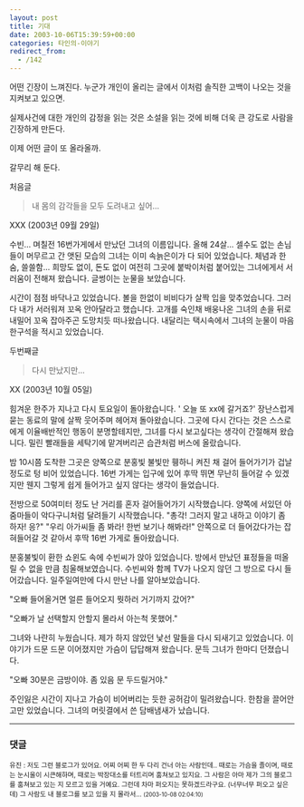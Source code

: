 ```yaml
---
layout: post
title: 기대
date: 2003-10-06T15:39:59+00:00
categories: 타인의-이야기
redirect_from:
  - /142
---
```


어떤 긴장이 느껴진다. 누군가 개인이 올리는 글에서 이처럼 솔직한 고백이 나오는 것을 지켜보고 있으면.

실제사건에 대한 개인의 감정을 읽는 것은 소설을 읽는 것에 비해 더욱 큰 강도로 사람을 긴장하게 만든다.

이제 어떤 글이 또 올라올까.

갈무리 해 둔다.

처음글

> 내 몸의 감각들을 모두 도려내고 싶어...

XXX (2003년 09월 29일)

수빈... 며칠전 16번가게에서 만났던 그녀의 이름입니다. 올해 24살... 셀수도 없는 손님들이 머무르고 간 앳된 모습의 그녀는 이미 속늙은이가 다 되어 있었습니다. 체념과 한숨, 쓸쓸함... 희망도 없이, 돈도 없이 여전히 그곳에 붙박이처럼 붙어있는 그녀에게서 서러움이 전해져 왔습니다. 글썽이는 눈물을 보았습니다.

시간이 점점 바닥나고 있었습니다. 볼을 한없이 비비다가 살짝 입을 맞추었습니다. 그러다 내가 서러워져 꼬옥 안아달라고 했습니다. 고개를 숙인채 배웅나온 그녀의 손을 뒤로 내밀어 꼬옥 잡아주곤 도망치듯 떠나왔습니다. 내달리는 택시속에서 그녀의 눈물이 마음 한구석을 적시고 있었습니다.

두번째글

> 다시 만났지만...

XX (2003년 10월 05일)

힘겨운 한주가 지나고 다시 토요일이 돌아왔습니다. ' 오늘 또 xx에 갈거죠?' 장난스럽게 묻는 동료의 말에 살짝 웃어주며 헤어져 돌아왔습니다. 그곳에 다시 간다는 것은 스스로에게 이율배반적인 행동이 분명할테지만, 그녀를 다시 보고싶다는 생각이 간절해져 왔습니다. 밀린 빨래들을 세탁기에 맡겨버리곤 습관처럼 버스에 올랐습니다.

밤 10시쯤 도착한 그곳은 양쪽으로 분홍빛 불빛만 휑하니 켜진 채 걸어 들어가기가 겁날 정도로 텅 비어 있었습니다. 16번 가게는 입구에 있어 후딱 뛰면 무난히 들어갈 수 있겠지만 웬지 그렇게 쉽게 들어가고 싶지 않다는 생각이 들었습니다.

전방으로 50여미터 정도 난 거리를 혼자 걸어들어가기 시작했습니다. 양쪽에 서있던 아줌마들이 악다구니처럼 달려들기 시작했습니다. "총각! 그러지 말고 내하고 이야기 좀 하자! 응?" "우리 아가씨들 좀 봐라! 한번 보기나 해봐라!" 안쪽으로 더 들어갔다가는 잡혀들어갈 것 같아서 후딱 16번 가게로 돌아왔습니다.

분홍불빛이 환한 쇼윈도 속에 수빈씨가 앉아 있었습니다. 방에서 만났던 표정들을 떠올릴 수 없을 만큼 침울해보였습니다. 수빈씨와 함께 TV가 나오지 않던 그 방으로 다시 들어갔습니다. 일주일여만에 다시 만난 나를 알아보았습니다.

"오빠 들어올거면 얼른 들어오지 뭣하러 거기까지 갔어?"

"오빠가 날 선택할지 안할지 몰라서 아는척 못했어."

그녀와 나란히 누웠습니다. 제가 하지 않았던 낯선 말들을 다시 되새기고 있었습니다. 이야기가 드문 드문 이어졌지만 가슴이 답답해져 왔습니다. 문득 그녀가 한마디 던졌습니다.

"오빠 30분은 금방이야. 좀 있음 문 두드릴거야."

주인잃은 시간이 지나고 가슴이 비어버리는 듯한 공허감이 밀려왔습니다. 한참을 끌어안고만 있었습니다. 그녀의 머릿결에서 쓴 담배냄새가 났습니다.



* * *

### 댓글



<!--- cmt:299 --->
<!--- mail: --->
<!--- parent:0 --->

<small class=comment>유진 : 저도 그런 블로그가 있어요. 어찌 어찌 한 두 다리 건너 아는 사람인데..  때로는 가슴을 졸이며, 때로는 눈시울이 시큰해하며, 때로는 박장대소를 터트리며 훔쳐보고 있지요. 그 사람은 아마 제가 그의 블로그를 훔쳐보고 있는 지 모르고 있을 거예요.  그런데 차마 퍼오지는 못하겠드라구요. (너무너무 퍼오고 싶은데)  그 사람도 내 블로그를 보고 있을 지 몰라서... <small>(2003-10-08 02:04:10)</small></small>

